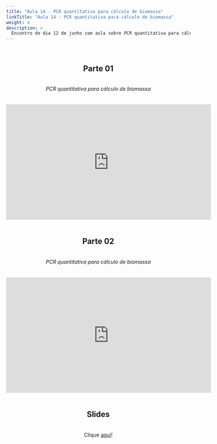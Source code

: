 ```yaml
---
title: "Aula 14 - PCR quantitativa para cálculo de biomassa"
linkTitle: "Aula 14 - PCR quantitativa para cálculo de biomassa"
weight: 4
description: >
  Encontro do dia 12 de junho com aula sobre PCR quantitativa para cálculo de biomassa
---
```


<br>
<div align="center">
<h2>Parte 01</h2>
<br>
<i>PCR quantitativa para cálculo de biomassa</i>
<br><br><br>
<iframe width="560" height="315" src="https://www.youtube.com/embed/YdjUhSFprgI" frameborder="0" allow="accelerometer; autoplay; clipboard-write; encrypted-media; gyroscope; picture-in-picture" allowfullscreen></iframe>
<br><br>

<h2>Parte 02</h2>
<br>
<i>PCR quantitativa para cálculo de biomassa</i>
<br><br><br>
<iframe width="560" height="315" src="https://www.youtube.com/embed/g821_WJsN8A" frameborder="0" allow="accelerometer; autoplay; clipboard-write; encrypted-media; gyroscope; picture-in-picture" allowfullscreen></iframe>
<br><br>

<h2>Slides</h2>
<br>
Clique <a href="https://github.com/desirrepetters/gstreinamentoeconsultoria/raw/master/userguide/content/pt-br/biologia_molecular/2023_01/sincronas/pdf/aula_14.pdf">aqui</a>!
</div>